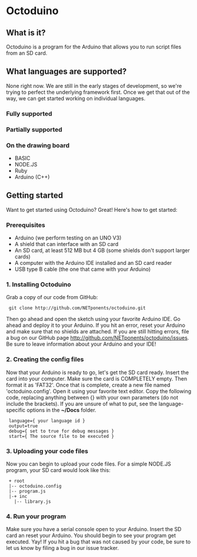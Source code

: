 # Octoduino
## What is it?
Octoduino is a program for the Arduino that allows you to run script files from an SD card.

## What languages are supported?
None right now. We are still in the early stages of development, so we're trying to perfect the underlying framework first. Once we get that out of the way, we can get started working on individual languages.

### Fully supported

### Partially supported

### On the drawing board
- BASIC
- NODE.JS
- Ruby
- Arduino (C++)

## Getting started
Want to get started using Octoduino? Great! Here's how to get started:

### Prerequisites
- Arduino (we perform testing on an UNO V3)
- A shield that can interface with an SD card
- An SD card, at least 512 MB but 4 GB (some shields don't support larger cards)
- A computer with the Arduino IDE installed and an SD card reader
- USB type B cable (the one that came with your Arduino)

### 1. Installing Octoduino
Grab a copy of our code from GitHub:

     git clone http://github.com/NETponents/octoduino.git

Then go ahead and open the sketch using your favorite Arduino IDE. Go ahead and deploy it to your Arduino. If you hit an error, reset your Arduino and make sure that no shields are attached. If you are still hitting errors, file a bug on our GitHub page <http://github.com/NETponents/octoduino/issues>. Be sure to leave information about your Arduino and your IDE!

### 2. Creating the config files
Now that your Arduino is ready to go, let's get the SD card ready. Insert the card into your computer. Make sure the card is COMPLETELY empty. Then format it as 'FAT32'. Once that is complete, create a new file named 'octoduino.config'. Open it using your favorite text editor. Copy the following code, replacing anything between {} with your own parameters (do not include the brackets). If you are unsure of what to put, see the language-specific options in the **~/Docs** folder.

     language={ your language id }
     output=true
     debug={ set to true for debug messages }
     start={ The source file to be executed }

### 3. Uploading your code files
Now you can begin to upload your code files. For a simple NODE.JS program, your SD card would look like this:

     + root
     |-- octoduino.config
     |-- program.js
     |-+ inc
       |-- library.js

### 4. Run your program
Make sure you have a serial console open to your Arduino. Insert the SD card an reset your Arduino. You should begin to see your program get executed. Yay! If you hit a bug that was not caused by your code, be sure to let us know by filing a bug in our issue tracker.
